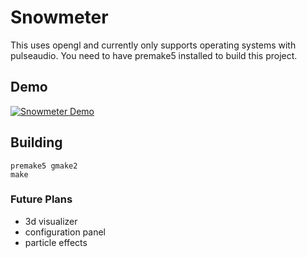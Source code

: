 # Snowmeter
This uses opengl and currently only supports operating systems with pulseaudio. You need to have premake5 installed to build this project.

## Demo
[![Snowmeter Demo](http://img.youtube.com/vi/-xkDfctonpk/0.jpg)](https://www.youtube.com/watch?v=-xkDfctonpk)

## Building
```
premake5 gmake2
make
```

### Future Plans
* 3d visualizer
* configuration panel
* particle effects
